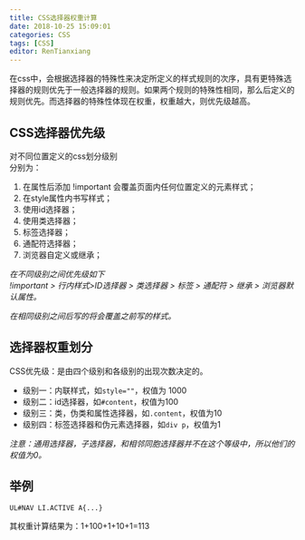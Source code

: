 ```yaml
---
title: CSS选择器权重计算
date: 2018-10-25 15:09:01
categories: CSS
tags: [CSS]
editor: RenTianxiang
---
```

在css中，会根据选择器的特殊性来决定所定义的样式规则的次序，具有更特殊选择器的规则优先于一般选择器的规则。如果两个规则的特殊性相同，那么后定义的规则优先。而选择器的特殊性体现在权重，权重越大，则优先级越高。
## CSS选择器优先级
对不同位置定义的css划分级别  
分别为：
1. 在属性后添加 !important 会覆盖页面内任何位置定义的元素样式；
2. 在style属性内书写样式；
3. 使用id选择器；
4. 使用类选择器；
5. 标签选择器；
6. 通配符选择器；
7. 浏览器自定义或继承；

*在不同级别之间优先级如下*  
*!important > 行内样式>ID选择器 > 类选择器 > 标签 > 通配符 > 继承 > 浏览器默认属性。*

*在相同级别之间后写的将会覆盖之前写的样式。*


## 选择器权重划分
CSS优先级：是由四个级别和各级别的出现次数决定的。

* 级别一：内联样式，如`style=""`，权值为 1000
* 级别二：id选择器，如`#content`，权值为100
* 级别三：类，伪类和属性选择器，如`.content`，权值为10
* 级别四：标签选择器和伪元素选择器，如`div p`，权值为1

*注意：通用选择器，子选择器，和相邻同胞选择器并不在这个等级中，所以他们的权值为0。*

## 举例
`UL#NAV LI.ACTIVE A{...}`

其权重计算结果为：1+100+1+10+1=113